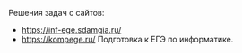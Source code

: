 Решения задач с сайтов:
- https://inf-ege.sdamgia.ru/
- https://kompege.ru/
Подготовка к ЕГЭ по информатике.
